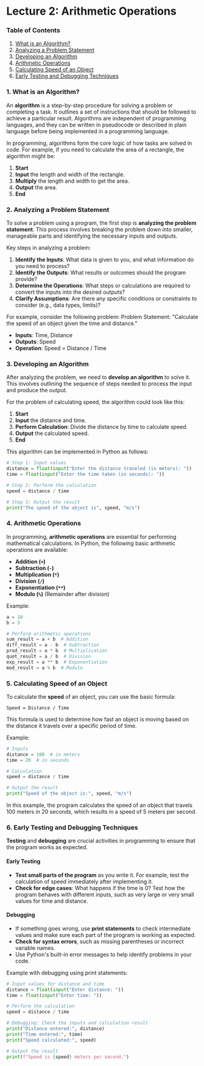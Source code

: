 # Lecture 2: Arithmetic Operations

### **Table of Contents**

1. [What is an Algorithm?](#what-is-an-algorithm)
2. [Analyzing a Problem Statement](#analyzing-a-problem-statement)
3. [Developing an Algorithm](#developing-an-algorithm)
4. [Arithmetic Operations](#arithmetic-operations)
5. [Calculating Speed of an Object](#calculating-speed-of-an-object)
6. [Early Testing and Debugging Techniques](#early-testing-and-debugging-techniques)

### 1. **What is an Algorithm?**

An **algorithm** is a step-by-step procedure for solving a problem or completing a task. It outlines a set of instructions that should be followed to achieve a particular result. Algorithms are independent of programming languages, and they can be written in pseudocode or described in plain language before being implemented in a programming language.

In programming, algorithms form the core logic of how tasks are solved in code. For example, if you need to calculate the area of a rectangle, the algorithm might be:

1. **Start**
2. **Input** the length and width of the rectangle.
3. **Multiply** the length and width to get the area.
4. **Output** the area.
5. **End**

### 2. **Analyzing a Problem Statement**

To solve a problem using a program, the first step is **analyzing the problem statement**. This process involves breaking the problem down into smaller, manageable parts and identifying the necessary inputs and outputs.

Key steps in analyzing a problem:
1. **Identify the Inputs**: What data is given to you, and what information do you need to process?
2. **Identify the Outputs**: What results or outcomes should the program provide?
3. **Determine the Operations**: What steps or calculations are required to convert the inputs into the desired outputs?
4. **Clarify Assumptions**: Are there any specific conditions or constraints to consider (e.g., data types, limits)?

For example, consider the following problem:
Problem Statement: "Calculate the speed of an object given the time and distance."

- **Inputs**: Time, Distance
- **Outputs**: Speed
- **Operation**: Speed = Distance / Time

### 3. **Developing an Algorithm**

After analyzing the problem, we need to **develop an algorithm** to solve it. This involves outlining the sequence of steps needed to process the input and produce the output.

For the problem of calculating speed, the algorithm could look like this:

1. **Start**
2. **Input** the distance and time.
3. **Perform Calculation**: Divide the distance by time to calculate speed.
4. **Output** the calculated speed.
5. **End**

This algorithm can be implemented in Python as follows:

```python
# Step 1: Input values
distance = float(input("Enter the distance traveled (in meters): "))
time = float(input("Enter the time taken (in seconds): "))

# Step 2: Perform the calculation
speed = distance / time

# Step 3: Output the result
print("The speed of the object is", speed, "m/s")
```

### 4. **Arithmetic Operations**

In programming, **arithmetic operations** are essential for performing mathematical calculations. In Python, the following basic arithmetic operations are available:

- **Addition (`+`)**
- **Subtraction (`-`)**
- **Multiplication (`*`)**
- **Division (`/`)**
- **Exponentiation (`**`)**
- **Modulo (`%`)** (Remainder after division)

Example:
```python
a = 10
b = 5

# Perform arithmetic operations
sum_result = a + b  # Addition
diff_result = a - b  # Subtraction
prod_result = a * b  # Multiplication
quot_result = a / b  # Division
exp_result = a ** b  # Exponentiation
mod_result = a % b  # Modulo
```

### 5. **Calculating Speed of an Object**

To calculate the **speed** of an object, you can use the basic formula:
```
Speed = Distance / Time
```

This formula is used to determine how fast an object is moving based on the distance it travels over a specific period of time.

Example:
```python
# Inputs
distance = 100  # in meters
time = 20  # in seconds

# Calculation
speed = distance / time

# Output the result
print("Speed of the object is:", speed, "m/s")
```

In this example, the program calculates the speed of an object that travels 100 meters in 20 seconds, which results in a speed of 5 meters per second.

### 6. **Early Testing and Debugging Techniques**

**Testing** and **debugging** are crucial activities in programming to ensure that the program works as expected.

#### **Early Testing**
- **Test small parts of the program** as you write it. For example, test the calculation of speed immediately after implementing it.
- **Check for edge cases**: What happens if the time is 0? Test how the program behaves with different inputs, such as very large or very small values for time and distance.

#### **Debugging**
- If something goes wrong, use **print statements** to check intermediate values and make sure each part of the program is working as expected.
- **Check for syntax errors**, such as missing parentheses or incorrect variable names.
- Use Python's built-in error messages to help identify problems in your code.

Example with debugging using print statements:
```python
# Input values for distance and time
distance = float(input("Enter distance: "))
time = float(input("Enter time: "))

# Perform the calculation
speed = distance / time

# Debugging: Check the inputs and calculation result
print("Distance entered:", distance)
print("Time entered:", time)
print("Speed calculated:", speed)

# Output the result
print(f"Speed is {speed} meters per second.")
```